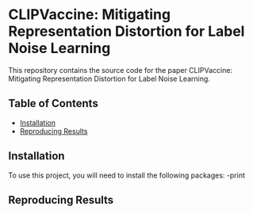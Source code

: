 # CLIPVaccine: Mitigating Representation Distortion for Label Noise Learning
This repository contains the source code for the paper CLIPVaccine: Mitigating Representation Distortion for Label Noise Learning.
## Table of Contents  
- [Installation](#Installation)
- [Reproducing Results](#Reproducing-Results)
## Installation
To use this project, you will need to install the following packages:
-print
## Reproducing Results
